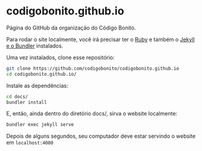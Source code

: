 # codigobonito.github.io

Página do GitHub da organização do Código Bonito.

Para rodar o site localmente, você irá precisar ter o [Ruby](https://www.ruby-lang.org/en/documentation/installation/) e
também o [Jekyll e o Bundler](https://jekyllrb.com/docs/installation/) instalados.

Uma vez instalados, clone esse repositório:

```bash
git clone https://github.com/codigobonito/codigobonito.github.io
cd codigobonito.github.io/
```

Instale as dependências:

```bash
cd docs/
bundler install
```

E, então, ainda dentro do diretório docs/, sirva o website localmente:

```bash
bundler exec jekyll serve
```

Depois de alguns segundos, seu computador deve estar servindo o website em `localhost:4000`
